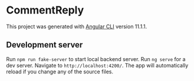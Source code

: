 # CommentReply

This project was generated with [Angular CLI](https://github.com/angular/angular-cli) version 11.1.1.

## Development server

Run `npm run fake-server` to start local backend server.
Run `ng serve` for a dev server. Navigate to `http://localhost:4200/`. The app will automatically reload if you change any of the source files.
